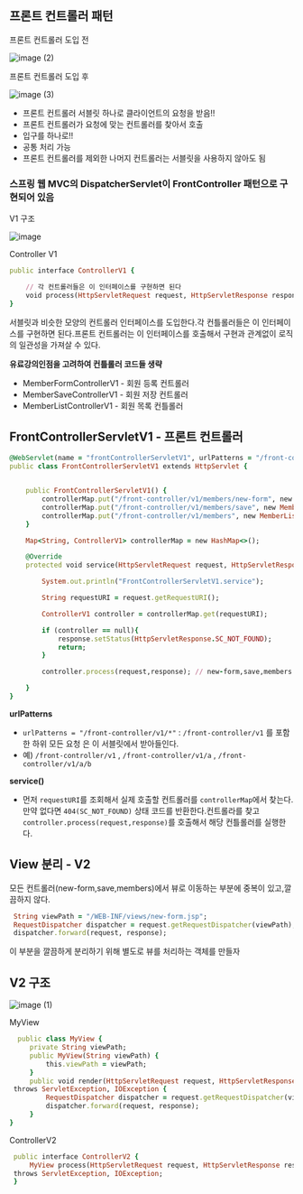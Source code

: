 ## 프론트 컨트롤러 패턴

프론트 컨트롤러 도입 전

![image (2)](https://github.com/pbk2312/SpringMVC_1/assets/156402683/8f79f330-b7c9-47a4-b4d5-b9959ced4b51)


프론트 컨트롤러 도입 후

![image (3)](https://github.com/pbk2312/SpringMVC_1/assets/156402683/7b30011b-e522-4024-aa45-983d9fdb4ec1)


* 프론트 컨트롤러 서블릿 하나로 클라이언트의 요청을 받음!!
* 프론트 컨트롤러가 요청에 맞는 컨트롤러를 찾아서 호출
* 입구를 하나로!!
* 공통 처리 가능
* 프론트 컨트롤러를 제외한 나머지 컨트롤러는 서블릿을 사용하지 않아도 됨

### 스프링 웹 MVC의 DispatcherServlet이 FrontController 패턴으로 구현되어 있음


V1 구조

![image](https://github.com/pbk2312/SpringMVC_1/assets/156402683/daf2c1ea-eb86-4921-b149-83c627638c2f)


Controller V1

```ruby
public interface ControllerV1 {

    // 각 컨트롤러들은 이 인터페이스를 구현하면 된다
    void process(HttpServletRequest request, HttpServletResponse response) throws ServletException, IOException;
}
```
서블릿과 비슷한 모양의 컨트롤러 인터페이스를 도입한다.각 컨틀롤러들은 이 인터페이스를 구현하면 된다.프론트 컨트롤러는 이 인터페이스를 호출해서 구현과 관계없이 로직의 일관성을 가져살 수 있다.

**유료강의인점을 고려하여 컨틀롤러 코드들 생략**
* MemberFormControllerV1 - 회원 등록 컨트롤러
* MemberSaveControllerV1 - 회원 저장 컨트롤러
* MemberListControllerV1 - 회원 목록 컨틀롤러


## FrontControllerServletV1 - 프론트 컨트롤러
```ruby
@WebServlet(name = "frontControllerServletV1", urlPatterns = "/front-controller/v1/*")
public class FrontControllerServletV1 extends HttpServlet {


    public FrontControllerServletV1() {
        controllerMap.put("/front-controller/v1/members/new-form", new MemberFormControllerV1());
        controllerMap.put("/front-controller/v1/members/save", new MemberSaveController());
        controllerMap.put("/front-controller/v1/members", new MemberListControllerV1());
    }

    Map<String, ControllerV1> controllerMap = new HashMap<>();

    @Override
    protected void service(HttpServletRequest request, HttpServletResponse response) throws ServletException, IOException {

        System.out.println("FrontControllerServletV1.service");

        String requestURI = request.getRequestURI();

        ControllerV1 controller = controllerMap.get(requestURI);

        if (controller == null){
            response.setStatus(HttpServletResponse.SC_NOT_FOUND);
            return;
        }

        controller.process(request,response); // new-form,save,members 에 있는 메서드 실행

    }
}
```

**urlPatterns**
* `urlPatterns = "/front-controller/v1/*"` : `/front-controller/v1` 를 포함한 하위 모든 요청
은 이 서블릿에서 받아들인다.
* 예) `/front-controller/v1` , `/front-controller/v1/a` , `/front-controller/v1/a/b`
  
**service()**
* 먼저 `requestURI`를 조회해서 실제 호출할 컨트롤러를 `controllerMap`에서 찾는다.만약 없다면 `404(SC_NOT_FOUND)` 상태 코드를 반환한다.컨트롤라를 찾고 `controller.process(request,response)`를 호출해서 해당 컨틀롤러를 실행한다.

## View 분리 - V2

모든 컨트롤러(new-form,save,members)에서 뷰로 이동하는 부분에 중복이 있고,깔끔하지 않다.
```ruby
 String viewPath = "/WEB-INF/views/new-form.jsp";
 RequestDispatcher dispatcher = request.getRequestDispatcher(viewPath);
 dispatcher.forward(request, response);
```
이 부분을 깔끔하게 분리하기 위해 별도로 뷰를 처리하는 객체를 만들자

## V2 구조

![image (1)](https://github.com/pbk2312/SpringMVC_1/assets/156402683/ededf695-e6b0-44e7-9c2b-540acc94b0e3)


MyView

```ruby
  public class MyView {
     private String viewPath;
     public MyView(String viewPath) {
         this.viewPath = viewPath;
     }
     public void render(HttpServletRequest request, HttpServletResponse response)
 throws ServletException, IOException {
         RequestDispatcher dispatcher = request.getRequestDispatcher(viewPath);
         dispatcher.forward(request, response);
     }
}
```

ControllerV2
```ruby
 public interface ControllerV2 {
     MyView process(HttpServletRequest request, HttpServletResponse response)
 throws ServletException, IOException;
 }
```
